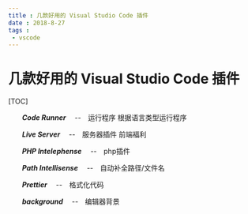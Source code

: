 ```yaml
---
title : 几款好用的 Visual Studio Code 插件
date : 2018-8-27
tags : 
 - vscode
---
```

 
 # 几款好用的 Visual Studio Code 插件

[TOC]
  
  
　　***Code Runner*** 　--　运行程序 根据语言类型运行程序

　　***Live Server*** 　--　服务器插件 前端福利

　　***PHP Intelephense*** 　--　php插件

　　***Path Intellisense*** 　--　自动补全路径/文件名

　　***Prettier*** 　--　格式化代码

　　***background*** 　--　编辑器背景


